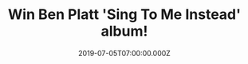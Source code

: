 ---
campaign-uuid: "c-0e656158-a149-4cd3-b2fc-ac4e3a945b9b"
type: "Competition"
category: "Music"
date: "2019-07-05T07:00:00.000Z"
end-date: "2019-08-05T23:59:00.000Z"
disable-form: false
is_promoted: false
has_entry_page: true
title: "Win Ben Platt 'Sing To Me Instead' album!"
competition-description: "<p>'Sing to Me Instead' is the full-length debut LP from\
  \ Ben Platt. If you are his biggest fan… you will know that Platt is the winner\
  \ of the 2017 Tony Award for Best Leading Actor in a Musical for his performance\
  \ as Evan Hansen in the smash hit, 'Dear Evan Hansen', and is an extraordinary talent\
  \ and a truly multi-faceted actor, singer, and all-around performer..</p>\n<p>We\
  \ are giving away his album to YOU! Think no more and enter below for a chance to\
  \ win it now!</p>\n"
hero-header: "Win Ben Platt 'Sing To Me Instead' album!"
terms-confirmation: "N/A"
banner-img: "https://assets.expresslyapp.com/asset-b5b07008-e7ed-4429-9693-167bb1ec58c4.jpg"
logo-left-href: "aaa.nme.com"
logo-left-image: "https://assets.expresslyapp.com/asset-79b1189b-342e-4351-b05c-0c16fa2a9581.jpg"
logo-left-title: "NME AAA"
bg-image-hero: "https://assets.expresslyapp.com/asset-f327ec24-45a2-4931-ac82-a47cc008d057.jpg"
bg-image-first: "https://assets.expresslyapp.com/asset-7dc46046-db10-41ee-acee-d9adf49cd0fd.jpg"
section1-content: "<p>'Sing to Me Instead' sees him making a remarkable arrival as\
  \ a recording artist and songwriter, co-writing all of the album's songs. Tracks\
  \ like 'Bad Habit' and 'Ease My Mind' reveal a striking, deeply emotive amalgam\
  \ of classic popcraft with sweeping vocals and Platt's own undeniable charm and\
  \ versatility.</p>\n<p>Enter the form below for a chance to win it now!</p>\n<p>Good\
  \ luck!</p>\n"
entry-title: "Win Ben Platt 'Sing To Me Instead' album!"
entry-content: "<p>Enter the draw to win Ben Platt ‘Sing To Me Instead’ album by completing\
  \ the form below before 23:59 on the 5th of August 2019.</p>\n"
has-winner: false
prize-description: "Ben Platt 'Sing To Me Instead' album."
special-conditions: "This competition is also available on: http://club.expressly.io/competitons/ben-platt-album"
country-restrictions:
- "GB"
---